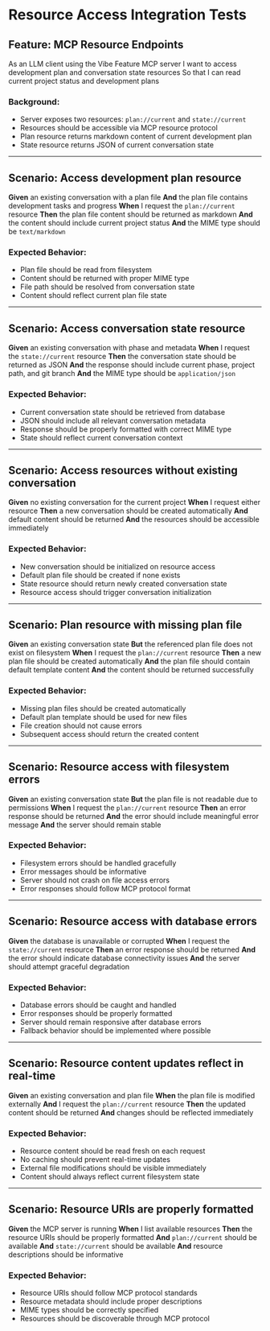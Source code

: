 # Resource Access Integration Tests

## Feature: MCP Resource Endpoints

As an LLM client using the Vibe Feature MCP server
I want to access development plan and conversation state resources
So that I can read current project status and development plans

### Background:

- Server exposes two resources: `plan://current` and `state://current`
- Resources should be accessible via MCP resource protocol
- Plan resource returns markdown content of current development plan
- State resource returns JSON of current conversation state

---

## Scenario: Access development plan resource

**Given** an existing conversation with a plan file
**And** the plan file contains development tasks and progress
**When** I request the `plan://current` resource
**Then** the plan file content should be returned as markdown
**And** the content should include current project status
**And** the MIME type should be `text/markdown`

### Expected Behavior:

- Plan file should be read from filesystem
- Content should be returned with proper MIME type
- File path should be resolved from conversation state
- Content should reflect current plan file state

---

## Scenario: Access conversation state resource

**Given** an existing conversation with phase and metadata
**When** I request the `state://current` resource
**Then** the conversation state should be returned as JSON
**And** the response should include current phase, project path, and git branch
**And** the MIME type should be `application/json`

### Expected Behavior:

- Current conversation state should be retrieved from database
- JSON should include all relevant conversation metadata
- Response should be properly formatted with correct MIME type
- State should reflect current conversation context

---

## Scenario: Access resources without existing conversation

**Given** no existing conversation for the current project
**When** I request either resource
**Then** a new conversation should be created automatically
**And** default content should be returned
**And** the resources should be accessible immediately

### Expected Behavior:

- New conversation should be initialized on resource access
- Default plan file should be created if none exists
- State resource should return newly created conversation state
- Resource access should trigger conversation initialization

---

## Scenario: Plan resource with missing plan file

**Given** an existing conversation state
**But** the referenced plan file does not exist on filesystem
**When** I request the `plan://current` resource
**Then** a new plan file should be created automatically
**And** the plan file should contain default template content
**And** the content should be returned successfully

### Expected Behavior:

- Missing plan files should be created automatically
- Default plan template should be used for new files
- File creation should not cause errors
- Subsequent access should return the created content

---

## Scenario: Resource access with filesystem errors

**Given** an existing conversation state
**But** the plan file is not readable due to permissions
**When** I request the `plan://current` resource
**Then** an error response should be returned
**And** the error should include meaningful error message
**And** the server should remain stable

### Expected Behavior:

- Filesystem errors should be handled gracefully
- Error messages should be informative
- Server should not crash on file access errors
- Error responses should follow MCP protocol format

---

## Scenario: Resource access with database errors

**Given** the database is unavailable or corrupted
**When** I request the `state://current` resource
**Then** an error response should be returned
**And** the error should indicate database connectivity issues
**And** the server should attempt graceful degradation

### Expected Behavior:

- Database errors should be caught and handled
- Error responses should be properly formatted
- Server should remain responsive after database errors
- Fallback behavior should be implemented where possible

---

## Scenario: Resource content updates reflect in real-time

**Given** an existing conversation and plan file
**When** the plan file is modified externally
**And** I request the `plan://current` resource
**Then** the updated content should be returned
**And** changes should be reflected immediately

### Expected Behavior:

- Resource content should be read fresh on each request
- No caching should prevent real-time updates
- External file modifications should be visible immediately
- Content should always reflect current filesystem state

---

## Scenario: Resource URIs are properly formatted

**Given** the MCP server is running
**When** I list available resources
**Then** the resource URIs should be properly formatted
**And** `plan://current` should be available
**And** `state://current` should be available
**And** resource descriptions should be informative

### Expected Behavior:

- Resource URIs should follow MCP protocol standards
- Resource metadata should include proper descriptions
- MIME types should be correctly specified
- Resources should be discoverable through MCP protocol
